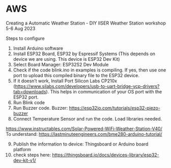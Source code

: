 # AWS
Creating a Automatic Weather Station - DIY
IISER Weather Station workshop 5-6 Aug 2023

Steps to configure

1.	Install Arduino software
2.	Install ESP32 Board, ESP32 by Espressif Systems (This depends on device we are using. This device is ESP32 Dev Kit)
3.	Select Board Manager: ESP32S2 Dev Module
4.	Check if the code blink.ino in examples is compiling. If yes, then use one port to upload this compiled binary file to the ESP32 device.
5.	If it doesn’t work, Install Port Silicon Labs CP210x (https://www.silabs.com/developers/usb-to-uart-bridge-vcp-drivers?tab=downloads). This helps in communication of your OS port with the ESP32 port.
6.	Run Blink code
7.	Run Buzzer code. Buzzer: https://esp32io.com/tutorials/esp32-piezo-buzzer
8.	Connect Temperature Sensor and run the code. Load libraries needed. 


https://www.instructables.com/Solar-Powered-WiFi-Weather-Station-V40/
To understand: 
https://lastminuteengineers.com/bme280-arduino-tutorial/

9. Publish the information to device: Thingsboard or Arduino board platform
10. check steps here: https://thingsboard.io/docs/devices-library/esp32-dev-kit-v1/

